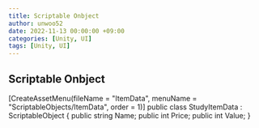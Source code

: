 ```yaml
---
title: Scriptable Onbject
author: unwoo52
date: 2022-11-13 00:00:00 +09:00
categories: [Unity, UI]
tags: [Unity, UI]
---
```


## Scriptable Onbject

[CreateAssetMenu(fileName = "ItemData", menuName = "ScriptableObjects/ItemData", order = 1)]
public class StudyItemData : ScriptableObject
{
    public string Name;
    public int Price;
    public int Value;
}
